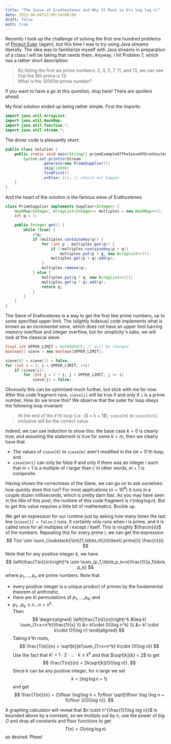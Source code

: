```yaml
---
title: "The Sieve of Erathostenes and Why It Runs in O(n log log n)"
date: 2023-08-04T23:09:14+08:00
draft: false
math: true
---
```


Recently I took up the challenge of solving the first one hundred problems of
[Project Euler](https://projecteuler.net/) (again), but this time I was to
try using Java streams liberally. The idea was to familiarize myself with
Java streams in preparation of a class I will be taking that needs them.
Anyway, I hit Problem 7, which has a rather short description:

>  By listing the first six prime numbers: 2, 3, 5, 7, 11, and 13,
we can see that the 6th prime is 13.  
What is the 10001st prime number?

If you want to have a go at this question, stop here! There are spoilers ahead.

My final solution ended up being rather simple. First the imports:

```java
import java.util.ArrayList;
import java.util.HashMap;
import java.util.function.*;
import java.util.stream.*;
```

The driver code is pleasantly short:
```java
public class Solution {
    public static void main(String[] primeExampleOfTheSieveOfErathostenes) {
        System.out.println(Stream
                .generate(new PrimeSupplier())
                .skip(10000)
                .findFirst()
                .orElse(-1)); // should not happen
    }
}
```

And the heart of the solution is the famous sieve of Erathostenes:
```java
class PrimeSupplier implements Supplier<Integer> {
    HashMap<Integer, ArrayList<Integer>> multiples = new HashMap<>();
    int q = 1;

    public Integer get() {
        while (true) {
            ++q;
            if (multiples.containsKey(q)) {
                for (int p : multiples.get(q)) {
                    if (!multiples.containsKey(p + q))
                        multiples.put(p + q, new ArrayList<>());
                    multiples.get(p + q).add(p);
                }
                multiples.remove(q);
            } else {
                multiples.put(q * q, new ArrayList<>());
                multiples.get(q * q).add(q);
                return q;
            }
        }
    }
}
```

The Sieve of Erathostenes is a way to get the first few prime numbers, up
to some specified upper limit. The (slightly hideous) code implements
what is known as an *incremental* sieve, which does not have an upper limit
barring memory overflow and integer overflow, but for simplicity's sake, we
will look at the classical sieve:

```java
final int UPPER_LIMIT = 0xF00DFACE; // will be changed
boolean[] sieve = new boolean[UPPER_LIMIT];

sieve[0] = sieve[1] = false;
for (int i = 2; i < UPPER_LIMIT; ++i)
    if (sieve[i])
        for (int j = 2 * i; j < UPPER_LIMIT; j += i)
            sieve[j] = false;
```
Obviously this can be optimized much further, but stick with me for now.
After this code fragment runs, `sieve[i]` will be true if and only if
`i` is a prime number. How do we know this? We observe that the outer for loop
obeys the following loop invariant:

> At the end of the $k$'th loop (i.e. `i`$ = k + 1$), `sieve[0]` to `sieve[k+1]`
inclusive will be the correct value.

Indeed, we can use induction to show this: the base case $k=0$ is clearly
true, and assuming the statement is true for some $k=m$, then we clearly have
that
* The values of `sieve[0]` to `sieve[m]` aren't modified in the $(m+1)$'th
loop; and
* `sieve[m+1]` can only be false if and only if there was an integer $i$ such
that $m+1$ is a multiple of $i$ larger than $i$; in other words, $m+1$ is
composite.

Having shown the correctness of the Sieve, we can go on to ask ourselves: how
quickly does this run? For most applications ($n < 10^9$) it runs in a couple
dozen milliseconds, which is pretty darn fast.
As you may have seen in the title of this post, the runtime of this code fragment
is $\mathcal{O}(n\log\log n)$. But to get this value requires a little bit of
mathematics. Buckle up.

We get an expression for our runtime just by asking how many times the
last line (`sieve[j] = false;`) runs. It certainly only runs when $i$ is prime,
and it is called once for all multiples of $i$ except $i$ itself. This is
roughly $\frac{n}{i}$ of the numbers. Repeating this for every prime $i$,
we can get the expression
$$
T(n) \sim \sum_{\substack{i\in\\{1,\ldots,n\\}\\\i\text{ prime}}} \frac{n}{i}.
$$
Note that for any positive integer $k$, we have
$$
\left(\frac{T(n)}{n}\right)^k \sim \sum_{p_1,\ldots,p_k<n}\frac{1}{p_1\ldots p_k}
$$
where $p_1,\ldots,p_n$ are prime numbers. Note that
* every positive integer is a unique product of primes by the
fundamental theorem of arithmetic,
* there are $k!$ permutations of $p_1,\ldots,p_k$; and
* $p_1\ldots p_k \leq n\ldots n = n^k$.  
Then
$$
\begin{aligned}
\left(\frac{T(n)}{n}\right)^k &\leq k! \sum_{1<x<n^k}\frac{1}{x}
\\\ &= k!\cdot O(\log n^k)
\\\ &= k! \cdot k\cdot O(\log n)
\end{aligned}
$$
Taking $k$'th roots,
$$
\frac{T(n)}{n} = \sqrt[k]{k!\sum_{1<x<n^k} k\cdot O(\log n)}
$$
Use the fact that $k!=1\cdot 2\cdot \ldots\cdot k\leq k^k$ and that
$\sqrt[k]{k} < 2$ to get
$$
\frac{T(n)}{n} = 2k\sqrt[k]{O(\log n)}.
$$
Since $k$ can be any positive integer, for $n$ large we set
$$k=\lfloor \log \log n + 1\rfloor $$
and get
$$
\frac{T(n)}{n} = 2\lfloor \log\log n + 1\rfloor
\sqrt[\lfloor \log \log n + 1\rfloor ]{O(\log n)}.
$$

A graphing calculator will reveal that $n \cdot n^{\frac{1}{\log log n}}$
is bounded
above by a constant, so we multiply out by $n$, use the power of big $O$ and 
drop all constants and floor functions to get
$$
T(n) = O(n\log\log n)
$$
as desired. Phew!

